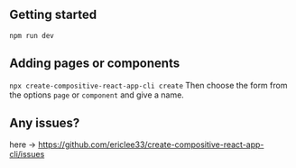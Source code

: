 ## Getting started
`npm run dev`

## Adding pages or components
`npx create-compositive-react-app-cli create`
Then choose the form from the options `page` or `component` and give a name.

## Any issues?
here -> https://github.com/ericlee33/create-compositive-react-app-cli/issues
